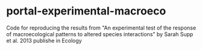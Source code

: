 portal-experimental-macroeco
============================

Code for reproducing the results from "An experimental test of the response of macroecological patterns to altered species interactions" by Sarah Supp et al. 2013 publishe in Ecology